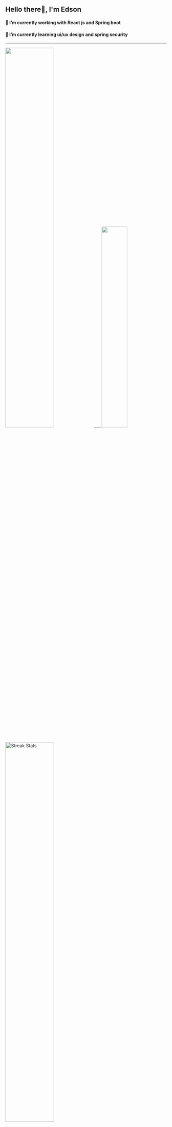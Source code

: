 
## Hello there👋, I'm Edson 

#### 🔭 I’m currently working with React js and Spring boot 
#### 🌱 I’m currently learning ui/ux design and spring security
---
    
  

 <p align="left">
  <a href="https://github.com/EdsonNhancale">
  <img width=55% src="https://github-readme-stats.vercel.app/api?username=EdsonNhancale&show_icons=true&theme=dracula&include_all_commits=true&count_private=true"/>&nbsp;&nbsp;&nbsp;&nbsp;&nbsp;
  <img  width=40% src="https://github-readme-stats.vercel.app/api/top-langs/?username=EdsonNhancale&layout=compact&langs_count=7&theme=dracula"/>
</p>

  <p align="left">
    <a href="https://github.com/EdsonNhancale"><img width=55% alt="Streak Stats" src="https://github-readme-streak-stats.herokuapp.com/?user=EdsonNhancale&theme=dracula"/></a>
   </p>

 
 <!--START_SECTION:waka-->

```text
From: 16 November 2022 - To: 09 May 2023

Total Time: 344 hrs 14 mins

JavaScript       289 hrs 54 mins █████████████████████░░░░   84.22 %
Dart             14 hrs 6 mins   █░░░░░░░░░░░░░░░░░░░░░░░░   04.10 %
Java             6 hrs 49 mins   ▒░░░░░░░░░░░░░░░░░░░░░░░░   01.98 %
Other            6 hrs 47 mins   ▒░░░░░░░░░░░░░░░░░░░░░░░░   01.98 %
JSON             6 hrs 6 mins    ▒░░░░░░░░░░░░░░░░░░░░░░░░   01.77 %
```

<!--END_SECTION:waka-->

<div> 
  <a href="www.linkedin.com/in/edson-nhancale-7849781a6" target="_blank"><img src="https://img.shields.io/badge/-LinkedIn-%230077B5?style=for-the-badge&logo=linkedin&logoColor=white" target="_blank"></a> 

</div>

